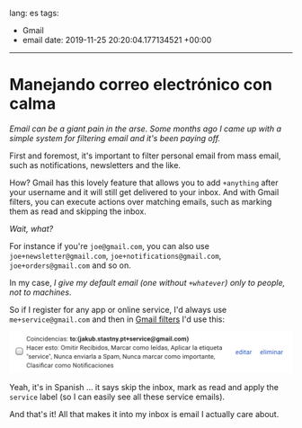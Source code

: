 lang: es
tags:
- Gmail
- email
date: 2019-11-25 20:20:04.177134521 +00:00

---


# Manejando correo electrónico con calma

_Email can be a giant pain in the arse. Some months ago I came up with a simple system for filtering email and it's been paying off._

First and foremost, it's important to filter personal email from mass email, such as notifications, newsletters and the like.

How? Gmail has this lovely feature that allows you to add `+anything` after your username and it will still get delivered to your inbox. And with Gmail filters, you can execute actions over matching emails, such as marking them as read and skipping the inbox.

_Wait, what?_

For instance if you're `joe@gmail.com`, you can also use `joe+newsletter@gmail.com`, `joe+notifications@gmail.com`, `joe+orders@gmail.com` and so on.

In my case, _I give my default email (one without `+whatever`) only to people, not to machines_.

So if I register for any app or online service, I'd always use `me+service@gmail.com` and then in [Gmail filters](https://mail.google.com/mail/u/0/#settings/filters) I'd use this:

![gmail-filter-service.jpg](gmail-filter-service.jpg)

Yeah, it's in Spanish ... it says skip the inbox, mark as read and apply the `service` label (so I can easily see all these service emails).

And that's it! All that makes it into my inbox is email I actually care about.
